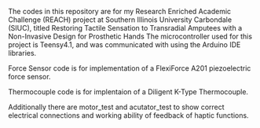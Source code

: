The codes in this repository are for my Research Enriched Academic Challenge (REACH) project at Southern Illinois University Carbondale (SIUC), titled Restoring Tactile Sensation to Transradial Amputees with a Non-Invasive Design for Prosthetic Hands
The microcontroller used for this project is Teensy4.1, and was communicated with using the Arduino IDE libraries. 

Force Sensor code is for implementation of a FlexiForce A201 piezoelectric force sensor.

Thermocouple code is for implentaion of a Diligent K-Type Thermocouple. 

Additionally there are motor_test and acutator_test to show correct electrical connections and working ability of feedback of haptic functions.
